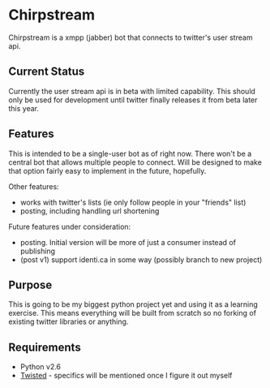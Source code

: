 # Chirpstream

Chirpstream is a xmpp (jabber) bot that connects to twitter's user stream api.

## Current Status

Currently the user stream api is in beta with limited capability.  This should only be used for development until twitter finally releases it from beta later this year.

## Features

This is intended to be a single-user bot as of right now.  There won't be a central bot that allows multiple people to connect.  Will be designed to make that option fairly easy to implement in the future, hopefully.

Other features:

* works with twitter's lists (ie only follow people in your "friends" list)
* posting, including handling url shortening

Future features under consideration:

* posting. Initial version will be more of just a consumer instead of publishing
* (post v1) support identi.ca in some way (possibly branch to new project)

## Purpose

This is going to be my biggest python project yet and using it as a learning exercise.  This means everything will be built from scratch so no forking of existing twitter libraries or anything.

## Requirements

* Python v2.6
* [Twisted](http://twistedmatrix.com/trac/) - specifics will be mentioned once  I figure it out myself

